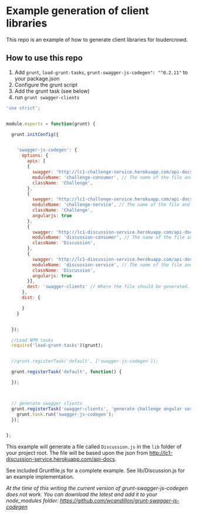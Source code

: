 # Example generation of client libraries

This repo is an example of how to generate client libraries for loudercrowd.

## How to use this repo

1. Add `grunt`, `load-grunt-tasks`, `grunt-swagger-js-codegen": "^0.2.11"` to your package.json
1. Configure the grunt script
1. Add the grunt task (see below)
2. run `grunt swagger-clients`

```javascript
'use strict';


module.exports = function(grunt) {

  grunt.initConfig({


    'swagger-js-codegen': {
      options: {
        apis: [
        {
          swagger: 'http://lc1-challenge-service.herokuapp.com/api-docs', // The location of the swagger file
          moduleName: 'challenge-consumer', // The name of the file and class
          className: 'Challenge',
        },
        {
          swagger: 'http://lc1-challenge-service.herokuapp.com/api-docs', // The location of the swagger file
          moduleName: 'challenge-service', // The name of the file and class
          className: 'Challenge',
          angularjs: true
        },
        {
          swagger: 'http://lc1-discussion-service.herokuapp.com/api-docs', // The location of the swagger file
          moduleName: 'discussion-consumer', // The name of the file and class
          className: 'Discussion',
        },
        {
          swagger: 'http://lc1-discussion-service.herokuapp.com/api-docs', // The location of the swagger file
          moduleName: 'discussion-service', // The name of the file and class
          className: 'Discussion',
          angularjs: true
        }],
        dest: 'swagger-clients' // Where the file should be generated.
      },
      dist: {

      }
    }


  });

  //Load NPM tasks
  require('load-grunt-tasks')(grunt);


  //grunt.registerTask('default', ['swagger-js-codegen']);

  grunt.registerTask('default', function() {

  });



  // generate swagger clients
  grunt.registerTask('swagger-clients', 'generate challenge angular service', function () {
    grunt.task.run('swagger-js-codegen');
  });


};
```

This example will generate a file called `Discussion.js` in the `lib` folder of your project root.
The file will be based upon the json from http://lc1-discussion-service.herokuapp.com/api-docs.

See included Gruntfile.js for a complete example.
See lib/Discussion.js for an example implementation.

*At the time of this writing the current version of grunt-swagger-js-codegen does not work.  You can download the latest and add it to your node_modules folder:  https://github.com/wcandillon/grunt-swagger-js-codegen*
